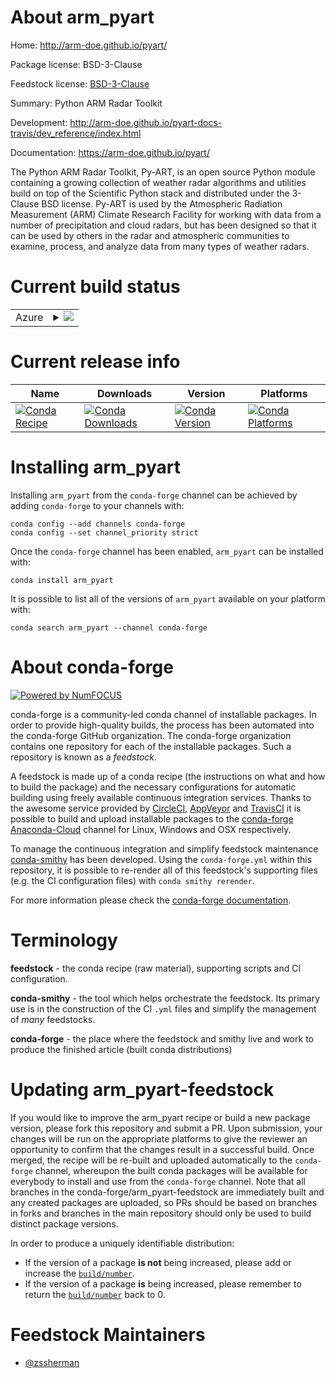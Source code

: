 About arm_pyart
===============

Home: http://arm-doe.github.io/pyart/

Package license: BSD-3-Clause

Feedstock license: [BSD-3-Clause](https://github.com/conda-forge/arm_pyart-feedstock/blob/master/LICENSE.txt)

Summary: Python ARM Radar Toolkit

Development: http://arm-doe.github.io/pyart-docs-travis/dev_reference/index.html

Documentation: https://arm-doe.github.io/pyart/

The Python ARM Radar Toolkit, Py-ART, is an open source Python
module containing a growing collection of weather radar algorithms
and utilities build on top of the Scientific Python stack and
distributed under the 3-Clause BSD license. Py-ART is used by the
Atmospheric Radiation Measurement (ARM) Climate Research Facility for
working with data from a number of precipitation and cloud radars, but
has been designed so that it can be used by others in the radar and
atmospheric communities to examine, process, and analyze data from many
types of weather radars.


Current build status
====================


<table>
    
  <tr>
    <td>Azure</td>
    <td>
      <details>
        <summary>
          <a href="https://dev.azure.com/conda-forge/feedstock-builds/_build/latest?definitionId=2705&branchName=master">
            <img src="https://dev.azure.com/conda-forge/feedstock-builds/_apis/build/status/arm_pyart-feedstock?branchName=master">
          </a>
        </summary>
        <table>
          <thead><tr><th>Variant</th><th>Status</th></tr></thead>
          <tbody><tr>
              <td>linux_64_numpy1.17python3.6.____cpython</td>
              <td>
                <a href="https://dev.azure.com/conda-forge/feedstock-builds/_build/latest?definitionId=2705&branchName=master">
                  <img src="https://dev.azure.com/conda-forge/feedstock-builds/_apis/build/status/arm_pyart-feedstock?branchName=master&jobName=linux&configuration=linux_64_numpy1.17python3.6.____cpython" alt="variant">
                </a>
              </td>
            </tr><tr>
              <td>linux_64_numpy1.17python3.7.____cpython</td>
              <td>
                <a href="https://dev.azure.com/conda-forge/feedstock-builds/_build/latest?definitionId=2705&branchName=master">
                  <img src="https://dev.azure.com/conda-forge/feedstock-builds/_apis/build/status/arm_pyart-feedstock?branchName=master&jobName=linux&configuration=linux_64_numpy1.17python3.7.____cpython" alt="variant">
                </a>
              </td>
            </tr><tr>
              <td>linux_64_numpy1.17python3.8.____cpython</td>
              <td>
                <a href="https://dev.azure.com/conda-forge/feedstock-builds/_build/latest?definitionId=2705&branchName=master">
                  <img src="https://dev.azure.com/conda-forge/feedstock-builds/_apis/build/status/arm_pyart-feedstock?branchName=master&jobName=linux&configuration=linux_64_numpy1.17python3.8.____cpython" alt="variant">
                </a>
              </td>
            </tr><tr>
              <td>linux_64_numpy1.18python3.6.____73_pypy</td>
              <td>
                <a href="https://dev.azure.com/conda-forge/feedstock-builds/_build/latest?definitionId=2705&branchName=master">
                  <img src="https://dev.azure.com/conda-forge/feedstock-builds/_apis/build/status/arm_pyart-feedstock?branchName=master&jobName=linux&configuration=linux_64_numpy1.18python3.6.____73_pypy" alt="variant">
                </a>
              </td>
            </tr><tr>
              <td>linux_64_numpy1.19python3.7.____73_pypy</td>
              <td>
                <a href="https://dev.azure.com/conda-forge/feedstock-builds/_build/latest?definitionId=2705&branchName=master">
                  <img src="https://dev.azure.com/conda-forge/feedstock-builds/_apis/build/status/arm_pyart-feedstock?branchName=master&jobName=linux&configuration=linux_64_numpy1.19python3.7.____73_pypy" alt="variant">
                </a>
              </td>
            </tr><tr>
              <td>linux_64_numpy1.19python3.9.____cpython</td>
              <td>
                <a href="https://dev.azure.com/conda-forge/feedstock-builds/_build/latest?definitionId=2705&branchName=master">
                  <img src="https://dev.azure.com/conda-forge/feedstock-builds/_apis/build/status/arm_pyart-feedstock?branchName=master&jobName=linux&configuration=linux_64_numpy1.19python3.9.____cpython" alt="variant">
                </a>
              </td>
            </tr><tr>
              <td>osx_64_numpy1.17python3.6.____cpython</td>
              <td>
                <a href="https://dev.azure.com/conda-forge/feedstock-builds/_build/latest?definitionId=2705&branchName=master">
                  <img src="https://dev.azure.com/conda-forge/feedstock-builds/_apis/build/status/arm_pyart-feedstock?branchName=master&jobName=osx&configuration=osx_64_numpy1.17python3.6.____cpython" alt="variant">
                </a>
              </td>
            </tr><tr>
              <td>osx_64_numpy1.17python3.7.____cpython</td>
              <td>
                <a href="https://dev.azure.com/conda-forge/feedstock-builds/_build/latest?definitionId=2705&branchName=master">
                  <img src="https://dev.azure.com/conda-forge/feedstock-builds/_apis/build/status/arm_pyart-feedstock?branchName=master&jobName=osx&configuration=osx_64_numpy1.17python3.7.____cpython" alt="variant">
                </a>
              </td>
            </tr><tr>
              <td>osx_64_numpy1.17python3.8.____cpython</td>
              <td>
                <a href="https://dev.azure.com/conda-forge/feedstock-builds/_build/latest?definitionId=2705&branchName=master">
                  <img src="https://dev.azure.com/conda-forge/feedstock-builds/_apis/build/status/arm_pyart-feedstock?branchName=master&jobName=osx&configuration=osx_64_numpy1.17python3.8.____cpython" alt="variant">
                </a>
              </td>
            </tr><tr>
              <td>osx_64_numpy1.18python3.6.____73_pypy</td>
              <td>
                <a href="https://dev.azure.com/conda-forge/feedstock-builds/_build/latest?definitionId=2705&branchName=master">
                  <img src="https://dev.azure.com/conda-forge/feedstock-builds/_apis/build/status/arm_pyart-feedstock?branchName=master&jobName=osx&configuration=osx_64_numpy1.18python3.6.____73_pypy" alt="variant">
                </a>
              </td>
            </tr><tr>
              <td>osx_64_numpy1.19python3.7.____73_pypy</td>
              <td>
                <a href="https://dev.azure.com/conda-forge/feedstock-builds/_build/latest?definitionId=2705&branchName=master">
                  <img src="https://dev.azure.com/conda-forge/feedstock-builds/_apis/build/status/arm_pyart-feedstock?branchName=master&jobName=osx&configuration=osx_64_numpy1.19python3.7.____73_pypy" alt="variant">
                </a>
              </td>
            </tr><tr>
              <td>osx_64_numpy1.19python3.9.____cpython</td>
              <td>
                <a href="https://dev.azure.com/conda-forge/feedstock-builds/_build/latest?definitionId=2705&branchName=master">
                  <img src="https://dev.azure.com/conda-forge/feedstock-builds/_apis/build/status/arm_pyart-feedstock?branchName=master&jobName=osx&configuration=osx_64_numpy1.19python3.9.____cpython" alt="variant">
                </a>
              </td>
            </tr><tr>
              <td>win_64_numpy1.17python3.6.____cpython</td>
              <td>
                <a href="https://dev.azure.com/conda-forge/feedstock-builds/_build/latest?definitionId=2705&branchName=master">
                  <img src="https://dev.azure.com/conda-forge/feedstock-builds/_apis/build/status/arm_pyart-feedstock?branchName=master&jobName=win&configuration=win_64_numpy1.17python3.6.____cpython" alt="variant">
                </a>
              </td>
            </tr><tr>
              <td>win_64_numpy1.17python3.7.____cpython</td>
              <td>
                <a href="https://dev.azure.com/conda-forge/feedstock-builds/_build/latest?definitionId=2705&branchName=master">
                  <img src="https://dev.azure.com/conda-forge/feedstock-builds/_apis/build/status/arm_pyart-feedstock?branchName=master&jobName=win&configuration=win_64_numpy1.17python3.7.____cpython" alt="variant">
                </a>
              </td>
            </tr><tr>
              <td>win_64_numpy1.17python3.8.____cpython</td>
              <td>
                <a href="https://dev.azure.com/conda-forge/feedstock-builds/_build/latest?definitionId=2705&branchName=master">
                  <img src="https://dev.azure.com/conda-forge/feedstock-builds/_apis/build/status/arm_pyart-feedstock?branchName=master&jobName=win&configuration=win_64_numpy1.17python3.8.____cpython" alt="variant">
                </a>
              </td>
            </tr><tr>
              <td>win_64_numpy1.19python3.9.____cpython</td>
              <td>
                <a href="https://dev.azure.com/conda-forge/feedstock-builds/_build/latest?definitionId=2705&branchName=master">
                  <img src="https://dev.azure.com/conda-forge/feedstock-builds/_apis/build/status/arm_pyart-feedstock?branchName=master&jobName=win&configuration=win_64_numpy1.19python3.9.____cpython" alt="variant">
                </a>
              </td>
            </tr>
          </tbody>
        </table>
      </details>
    </td>
  </tr>
</table>

Current release info
====================

| Name | Downloads | Version | Platforms |
| --- | --- | --- | --- |
| [![Conda Recipe](https://img.shields.io/badge/recipe-arm_pyart-green.svg)](https://anaconda.org/conda-forge/arm_pyart) | [![Conda Downloads](https://img.shields.io/conda/dn/conda-forge/arm_pyart.svg)](https://anaconda.org/conda-forge/arm_pyart) | [![Conda Version](https://img.shields.io/conda/vn/conda-forge/arm_pyart.svg)](https://anaconda.org/conda-forge/arm_pyart) | [![Conda Platforms](https://img.shields.io/conda/pn/conda-forge/arm_pyart.svg)](https://anaconda.org/conda-forge/arm_pyart) |

Installing arm_pyart
====================

Installing `arm_pyart` from the `conda-forge` channel can be achieved by adding `conda-forge` to your channels with:

```
conda config --add channels conda-forge
conda config --set channel_priority strict
```

Once the `conda-forge` channel has been enabled, `arm_pyart` can be installed with:

```
conda install arm_pyart
```

It is possible to list all of the versions of `arm_pyart` available on your platform with:

```
conda search arm_pyart --channel conda-forge
```


About conda-forge
=================

[![Powered by NumFOCUS](https://img.shields.io/badge/powered%20by-NumFOCUS-orange.svg?style=flat&colorA=E1523D&colorB=007D8A)](http://numfocus.org)

conda-forge is a community-led conda channel of installable packages.
In order to provide high-quality builds, the process has been automated into the
conda-forge GitHub organization. The conda-forge organization contains one repository
for each of the installable packages. Such a repository is known as a *feedstock*.

A feedstock is made up of a conda recipe (the instructions on what and how to build
the package) and the necessary configurations for automatic building using freely
available continuous integration services. Thanks to the awesome service provided by
[CircleCI](https://circleci.com/), [AppVeyor](https://www.appveyor.com/)
and [TravisCI](https://travis-ci.com/) it is possible to build and upload installable
packages to the [conda-forge](https://anaconda.org/conda-forge)
[Anaconda-Cloud](https://anaconda.org/) channel for Linux, Windows and OSX respectively.

To manage the continuous integration and simplify feedstock maintenance
[conda-smithy](https://github.com/conda-forge/conda-smithy) has been developed.
Using the ``conda-forge.yml`` within this repository, it is possible to re-render all of
this feedstock's supporting files (e.g. the CI configuration files) with ``conda smithy rerender``.

For more information please check the [conda-forge documentation](https://conda-forge.org/docs/).

Terminology
===========

**feedstock** - the conda recipe (raw material), supporting scripts and CI configuration.

**conda-smithy** - the tool which helps orchestrate the feedstock.
                   Its primary use is in the construction of the CI ``.yml`` files
                   and simplify the management of *many* feedstocks.

**conda-forge** - the place where the feedstock and smithy live and work to
                  produce the finished article (built conda distributions)


Updating arm_pyart-feedstock
============================

If you would like to improve the arm_pyart recipe or build a new
package version, please fork this repository and submit a PR. Upon submission,
your changes will be run on the appropriate platforms to give the reviewer an
opportunity to confirm that the changes result in a successful build. Once
merged, the recipe will be re-built and uploaded automatically to the
`conda-forge` channel, whereupon the built conda packages will be available for
everybody to install and use from the `conda-forge` channel.
Note that all branches in the conda-forge/arm_pyart-feedstock are
immediately built and any created packages are uploaded, so PRs should be based
on branches in forks and branches in the main repository should only be used to
build distinct package versions.

In order to produce a uniquely identifiable distribution:
 * If the version of a package **is not** being increased, please add or increase
   the [``build/number``](https://docs.conda.io/projects/conda-build/en/latest/resources/define-metadata.html#build-number-and-string).
 * If the version of a package **is** being increased, please remember to return
   the [``build/number``](https://docs.conda.io/projects/conda-build/en/latest/resources/define-metadata.html#build-number-and-string)
   back to 0.

Feedstock Maintainers
=====================

* [@zssherman](https://github.com/zssherman/)

